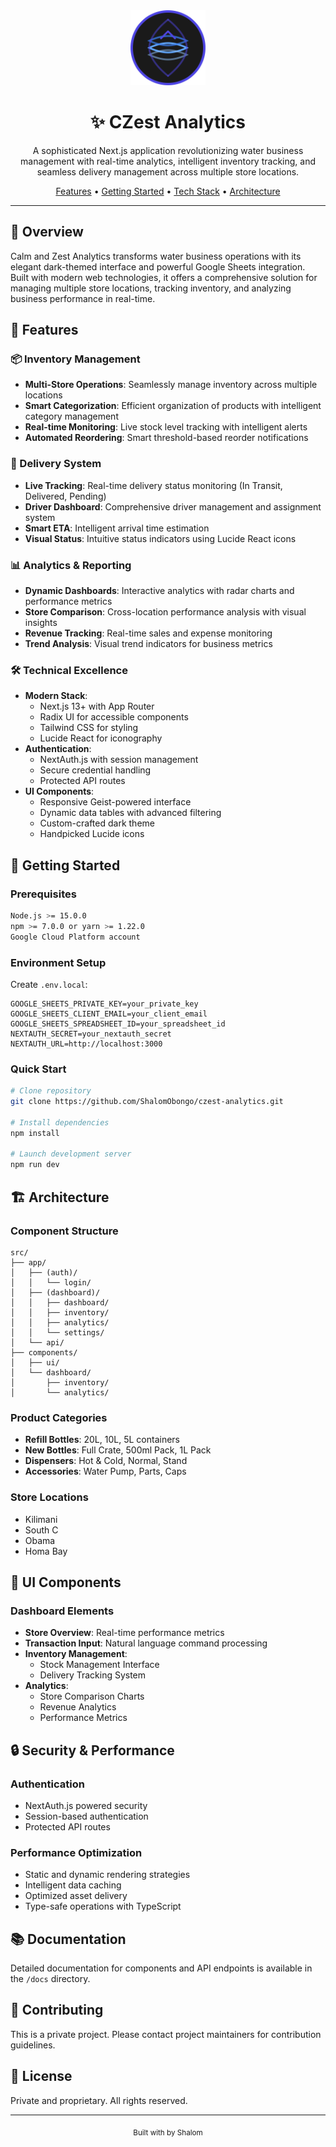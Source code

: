 <div align="center">
  <img src="public/globe.svg" alt="Czest Analytics Logo" width="120" />
  
  # ✨ CZest Analytics
  
  <p>
    A sophisticated Next.js application revolutionizing water business management with real-time analytics, 
    intelligent inventory tracking, and seamless delivery management across multiple store locations.
  </p>

  <p>
    <a href="#-features">Features</a> •
    <a href="#-getting-started">Getting Started</a> •
    <a href="#%EF%B8%8F-tech-stack">Tech Stack</a> •
    <a href="#-architecture">Architecture</a>
  </p>
</div>

---

## 🎯 Overview

Calm and Zest Analytics transforms water business operations with its elegant dark-themed interface and powerful Google Sheets integration. Built with modern web technologies, it offers a comprehensive solution for managing multiple store locations, tracking inventory, and analyzing business performance in real-time.

## 🌟 Features

### 📦 Inventory Management
- **Multi-Store Operations**: Seamlessly manage inventory across multiple locations
- **Smart Categorization**: Efficient organization of products with intelligent category management
- **Real-time Monitoring**: Live stock level tracking with intelligent alerts
- **Automated Reordering**: Smart threshold-based reorder notifications

### 🚚 Delivery System
- **Live Tracking**: Real-time delivery status monitoring (In Transit, Delivered, Pending)
- **Driver Dashboard**: Comprehensive driver management and assignment system
- **Smart ETA**: Intelligent arrival time estimation
- **Visual Status**: Intuitive status indicators using Lucide React icons

### 📊 Analytics & Reporting
- **Dynamic Dashboards**: Interactive analytics with radar charts and performance metrics
- **Store Comparison**: Cross-location performance analysis with visual insights
- **Revenue Tracking**: Real-time sales and expense monitoring
- **Trend Analysis**: Visual trend indicators for business metrics

### 🛠 Technical Excellence
- **Modern Stack**: 
  - Next.js 13+ with App Router
  - Radix UI for accessible components
  - Tailwind CSS for styling
  - Lucide React for iconography
- **Authentication**: 
  - NextAuth.js with session management
  - Secure credential handling
  - Protected API routes
- **UI Components**:
  - Responsive Geist-powered interface
  - Dynamic data tables with advanced filtering
  - Custom-crafted dark theme
  - Handpicked Lucide icons

## 🚀 Getting Started

### Prerequisites

```bash
Node.js >= 15.0.0
npm >= 7.0.0 or yarn >= 1.22.0
Google Cloud Platform account
```

### Environment Setup

Create `.env.local`:

```env
GOOGLE_SHEETS_PRIVATE_KEY=your_private_key
GOOGLE_SHEETS_CLIENT_EMAIL=your_client_email
GOOGLE_SHEETS_SPREADSHEET_ID=your_spreadsheet_id
NEXTAUTH_SECRET=your_nextauth_secret
NEXTAUTH_URL=http://localhost:3000
```

### Quick Start

```bash
# Clone repository
git clone https://github.com/ShalomObongo/czest-analytics.git

# Install dependencies
npm install

# Launch development server
npm run dev
```

## 🏗 Architecture

### Component Structure
```
src/
├── app/
│   ├── (auth)/
│   │   └── login/
│   ├── (dashboard)/
│   │   ├── dashboard/
│   │   ├── inventory/
│   │   ├── analytics/
│   │   └── settings/
│   └── api/
├── components/
│   ├── ui/
│   └── dashboard/
│       ├── inventory/
│       └── analytics/
```

### Product Categories
- **Refill Bottles**: 20L, 10L, 5L containers
- **New Bottles**: Full Crate, 500ml Pack, 1L Pack
- **Dispensers**: Hot & Cold, Normal, Stand
- **Accessories**: Water Pump, Parts, Caps

### Store Locations
- Kilimani
- South C
- Obama
- Homa Bay

## 🎨 UI Components

### Dashboard Elements
- **Store Overview**: Real-time performance metrics
- **Transaction Input**: Natural language command processing
- **Inventory Management**: 
  - Stock Management Interface
  - Delivery Tracking System
- **Analytics**: 
  - Store Comparison Charts
  - Revenue Analytics
  - Performance Metrics

## 🔒 Security & Performance

### Authentication
- NextAuth.js powered security
- Session-based authentication
- Protected API routes

### Performance Optimization
- Static and dynamic rendering strategies
- Intelligent data caching
- Optimized asset delivery
- Type-safe operations with TypeScript

## 📚 Documentation

Detailed documentation for components and API endpoints is available in the `/docs` directory.

## 🤝 Contributing

This is a private project. Please contact project maintainers for contribution guidelines.

## 📝 License

Private and proprietary. All rights reserved.

---

<div align="center">
  <sub>Built with by Shalom</sub>
</div>
